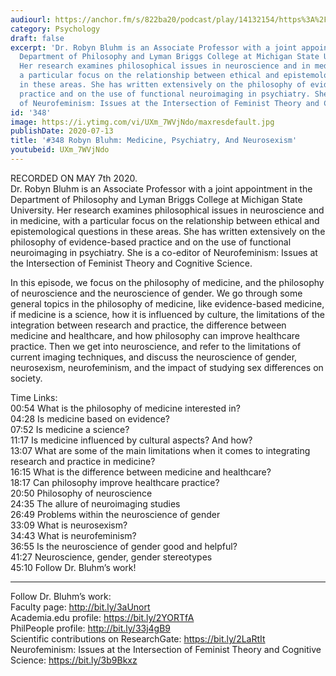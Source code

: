 ```yaml
---
audiourl: https://anchor.fm/s/822ba20/podcast/play/14132154/https%3A%2F%2Fd3ctxlq1ktw2nl.cloudfront.net%2Fproduction%2F2020-4-22%2F75649864-44100-2-19626772eace2.m4a
category: Psychology
draft: false
excerpt: 'Dr. Robyn Bluhm is an Associate Professor with a joint appointment in the
  Department of Philosophy and Lyman Briggs College at Michigan State University.
  Her research examines philosophical issues in neuroscience and in medicine, with
  a particular focus on the relationship between ethical and epistemological questions
  in these areas. She has written extensively on the philosophy of evidence-based
  practice and on the use of functional neuroimaging in psychiatry. She is a co-editor
  of Neurofeminism: Issues at the Intersection of Feminist Theory and Cognitive Science.'
id: '348'
image: https://i.ytimg.com/vi/UXm_7WVjNdo/maxresdefault.jpg
publishDate: 2020-07-13
title: '#348 Robyn Bluhm: Medicine, Psychiatry, And Neurosexism'
youtubeid: UXm_7WVjNdo
---
```

<div class="timelinks">

RECORDED ON MAY 7th 2020.  
Dr. Robyn Bluhm is an Associate Professor with a joint appointment in the Department of Philosophy and Lyman Briggs College at Michigan State University. Her research examines philosophical issues in neuroscience and in medicine, with a particular focus on the relationship between ethical and epistemological questions in these areas. She has written extensively on the philosophy of evidence-based practice and on the use of functional neuroimaging in psychiatry. She is a co-editor of Neurofeminism: Issues at the Intersection of Feminist Theory and Cognitive Science.

In this episode, we focus on the philosophy of medicine, and the philosophy of neuroscience and the neuroscience of gender. We go through some general topics in the philosophy of medicine, like evidence-based medicine, if medicine is a science, how it is influenced by culture, the limitations of the integration between research and practice, the difference between medicine and healthcare, and how philosophy can improve healthcare practice. Then we get into neuroscience, and refer to the limitations of current imaging techniques, and discuss the neuroscience of gender, neurosexism, neurofeminism, and the impact of studying sex differences on society.

Time Links:  
<time>00:54</time> What is the philosophy of medicine interested in?  
<time>04:28</time> Is medicine based on evidence?  
<time>07:52</time> Is medicine a science?  
<time>11:17</time> Is medicine influenced by cultural aspects? And how?  
<time>13:07</time> What are some of the main limitations when it comes to integrating research and practice in medicine?  
<time>16:15</time> What is the difference between medicine and healthcare?  
<time>18:17</time> Can philosophy improve healthcare practice?  
<time>20:50</time> Philosophy of neuroscience  
<time>24:35</time> The allure of neuroimaging studies  
<time>26:49</time> Problems within the neuroscience of gender  
<time>33:09</time> What is neurosexism?  
<time>34:43</time> What is neurofeminism?  
<time>36:55</time> Is the neuroscience of gender good and helpful?  
<time>41:27</time> Neuroscience, gender, gender stereotypes  
<time>45:10</time> Follow Dr. Bluhm’s work!

---

Follow Dr. Bluhm’s work:  
Faculty page: http://bit.ly/3aUnort  
Academia.edu profile: https://bit.ly/2YORTfA  
PhilPeople profile: http://bit.ly/33j4gB9  
Scientific contributions on ResearchGate: https://bit.ly/2LaRtIt  
Neurofeminism: Issues at the Intersection of Feminist Theory and Cognitive Science: https://bit.ly/3b9Bkxz
</div>

